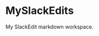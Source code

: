 # MySlackEdits
My SlackEdit markdown workspace.


<!--stackedit_data:
eyJoaXN0b3J5IjpbLTE4NjM3MDg0NDRdfQ==
-->